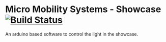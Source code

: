 # Micro Mobility Systems - Showcase [![Build Status](https://travis-ci.org/Microsoft/vscode.svg?branch=master)](https://travis-ci.org/Microsoft/vscode)
An arduino based software to control the light in the showcase.
